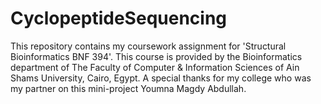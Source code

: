 # CyclopeptideSequencing
This repository contains my coursework assignment for 'Structural Bioinformatics BNF 394'. This course is provided by the Bioinformatics department of The Faculty of Computer &amp; Information Sciences of Ain Shams University, Cairo, Egypt. A special thanks for my college who was my partner on this mini-project Youmna Magdy Abdullah.
